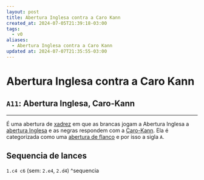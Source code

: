```yaml
---
layout: post
title: Abertura Inglesa contra a Caro Kann
created_at: 2024-07-05T21:39:18-03:00
tags:
  - v0
aliases:
  - Abertura Inglesa contra a Caro Kann
updated at: 2024-07-07T21:35:55-03:00
---
```

# Abertura Inglesa contra a Caro Kann
## `A11`: Abertura Inglesa, Caro-Kann
---

É uma abertura de [xadrez](api/2024/07/2024-07-06-Xadrez.md) em que as brancas jogam a Abertura Inglesa a [abertura Inglesa](_draft/2024/07/2024-07-05-Abertura_Inglesa.md) e as negras respondem com a [Caro-Kann](_insight/2024/07/2024-07-05-Caro_Kann.md). Ela é categorizada como uma [abertura de flanco](_draft/2024/07/2024-07-06-Aberturas_de_flanco.md) e por isso a sigla `A`.
## Sequencia de lances
`1.c4 c6` (sem: `2.e4`, `2.d4`) ^sequencia